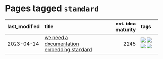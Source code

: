 # Pages tagged `standard`

|last_modified|title|est. idea maturity|tags
|:---|:---|---:|:---|
|2023-04-14|[we need a documentation embedding standard](../doc-embed-standard.md)|2245|[![](https://img.shields.io/badge/tag-accessibility-e839f4)](../tags/accessibility.md) [![](https://img.shields.io/badge/tag-documentation-d7de4b)](../tags/documentation.md) [![](https://img.shields.io/badge/tag-standard-e54ba1)](../tags/standard.md) [![](https://img.shields.io/badge/tag-tooling-82d6e)](../tags/tooling.md)|